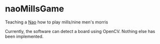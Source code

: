 # naoMillsGame
Teaching a [Nao](https://www.softbankrobotics.com/emea/en/robots/nao) how to play mills/nine men's morris

Currently, the software can detect a board using OpenCV. Nothing else has been implemented.
